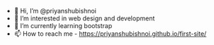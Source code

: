 - 👋 Hi, I’m @priyanshubishnoi
- 👀 I’m interested in web design and development
- 🌱 I’m currently learning bootstrap
- 📫 How to reach me - https://priyanshubishnoi.github.io/first-site/

<!---
priyanshubishnoi/priyanshubishnoi is a ✨ special ✨ repository because its `README.md` (this file) appears on your GitHub profile.
You can click the Preview link to take a look at your changes.
--->
